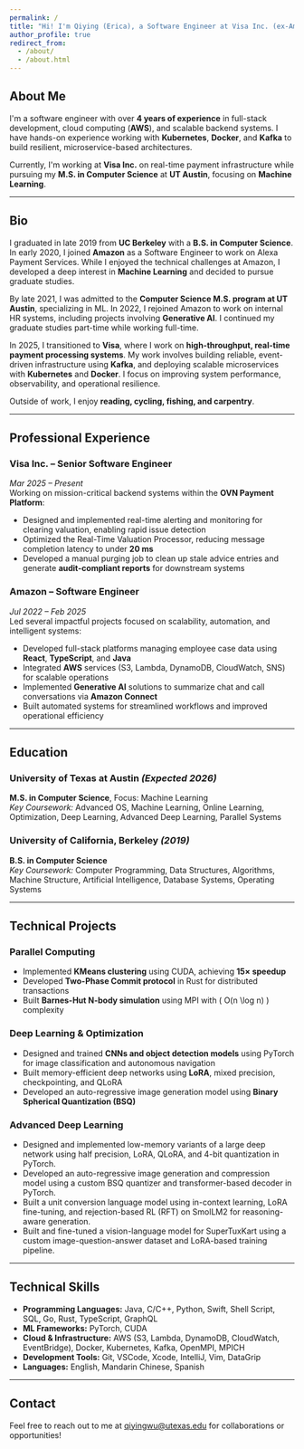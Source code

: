 ```yaml
---
permalink: /
title: "Hi! I'm Qiying (Erica), a Software Engineer at Visa Inc. (ex-Amazonian) and Graduate Student at UT Austin"
author_profile: true
redirect_from: 
  - /about/
  - /about.html
---
```


## About Me

I'm a software engineer with over **4 years of experience** in full-stack development, cloud computing (**AWS**), and scalable backend systems. I have hands-on experience working with **Kubernetes**, **Docker**, and **Kafka** to build resilient, microservice-based architectures.

Currently, I'm working at **Visa Inc.** on real-time payment infrastructure while pursuing my **M.S. in Computer Science** at **UT Austin**, focusing on **Machine Learning**.

---

## Bio

I graduated in late 2019 from **UC Berkeley** with a **B.S. in Computer Science**. In early 2020, I joined **Amazon** as a Software Engineer to work on Alexa Payment Services. While I enjoyed the technical challenges at Amazon, I developed a deep interest in **Machine Learning** and decided to pursue graduate studies.

By late 2021, I was admitted to the **Computer Science M.S. program at UT Austin**, specializing in ML. In 2022, I rejoined Amazon to work on internal HR systems, including projects involving **Generative AI**. I continued my graduate studies part-time while working full-time.

In 2025, I transitioned to **Visa**, where I work on **high-throughput, real-time payment processing systems**. My work involves building reliable, event-driven infrastructure using **Kafka**, and deploying scalable microservices with **Kubernetes** and **Docker**. I focus on improving system performance, observability, and operational resilience.

Outside of work, I enjoy **reading, cycling, fishing, and carpentry**.

---

## Professional Experience

### Visa Inc. – Senior Software Engineer  
*Mar 2025 – Present*  
Working on mission-critical backend systems within the **OVN Payment Platform**:
- Designed and implemented real-time alerting and monitoring for clearing valuation, enabling rapid issue detection
- Optimized the Real-Time Valuation Processor, reducing message completion latency to under **20 ms**
- Developed a manual purging job to clean up stale advice entries and generate **audit-compliant reports** for downstream systems

### Amazon – Software Engineer  
*Jul 2022 – Feb 2025*  
Led several impactful projects focused on scalability, automation, and intelligent systems:
- Developed full-stack platforms managing employee case data using **React**, **TypeScript**, and **Java**
- Integrated **AWS** services (S3, Lambda, DynamoDB, CloudWatch, SNS) for scalable operations
- Implemented **Generative AI** solutions to summarize chat and call conversations via **Amazon Connect**
- Built automated systems for streamlined workflows and improved operational efficiency

---

## Education

### University of Texas at Austin *(Expected 2026)*  
**M.S. in Computer Science**, Focus: Machine Learning  
*Key Coursework:* Advanced OS, Machine Learning, Online Learning, Optimization, Deep Learning, Advanced Deep Learning, Parallel Systems

### University of California, Berkeley *(2019)*  
**B.S. in Computer Science**  
*Key Coursework:* Computer Programming, Data Structures, Algorithms, Machine Structure, Artificial Intelligence, Database Systems, Operating Systems

---

## Technical Projects

### Parallel Computing
- Implemented **KMeans clustering** using CUDA, achieving **15× speedup**
- Developed **Two-Phase Commit protocol** in Rust for distributed transactions
- Built **Barnes-Hut N-body simulation** using MPI with \( O(n \log n) \) complexity

### Deep Learning & Optimization
- Designed and trained **CNNs and object detection models** using PyTorch for image classification and autonomous navigation
- Built memory-efficient deep networks using **LoRA**, mixed precision, checkpointing, and QLoRA
- Developed an auto-regressive image generation model using **Binary Spherical Quantization (BSQ)**

### Advanced Deep Learning
- Designed and implemented low-memory variants of a large deep network using half precision, LoRA, QLoRA, and 4-bit quantization in PyTorch.
- Developed an auto-regressive image generation and compression model using a custom BSQ quantizer and transformer-based decoder in PyTorch.
- Built a unit conversion language model using in-context learning, LoRA fine-tuning, and rejection-based RL (RFT) on SmolLM2 for reasoning-aware generation.
- Built and fine-tuned a vision-language model for SuperTuxKart using a custom image-question-answer dataset and LoRA-based training pipeline.

---

## Technical Skills

- **Programming Languages:** Java, C/C++, Python, Swift, Shell Script, SQL, Go, Rust, TypeScript, GraphQL  
- **ML Frameworks:** PyTorch, CUDA  
- **Cloud & Infrastructure:** AWS (S3, Lambda, DynamoDB, CloudWatch, EventBridge), Docker, Kubernetes, Kafka, OpenMPI, MPICH  
- **Development Tools:** Git, VSCode, Xcode, IntelliJ, Vim, DataGrip  
- **Languages:** English, Mandarin Chinese, Spanish

---

## Contact

Feel free to reach out to me at [qiyingwu@utexas.edu](mailto:qiyingwu@utexas.edu) for collaborations or opportunities!
